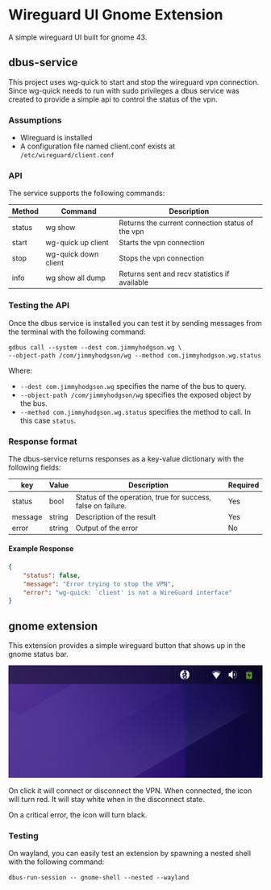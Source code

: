# Wireguard UI Gnome Extension

A simple wireguard UI built for gnome 43.

## dbus-service

This project uses wg-quick to start and stop the wireguard vpn connection.
Since wg-quick needs to run with sudo privileges a dbus service was created to
provide a simple api to control the status of the vpn.

### Assumptions

* Wireguard is installed
* A configuration file named client.conf exists at `/etc/wireguard/client.conf`

### API

The service supports the following commands:

| Method | Command              | Description                                      |
| ------ | -------------------- | ------------------------------------------------ |
| status | wg show              | Returns the current connection status of the vpn |
| start  | wg-quick up client   | Starts the vpn connection                        |
| stop   | wg-quick down client | Stops the vpn connection                         |
| info   | wg show all dump     | Returns sent and recv statistics if available    |

### Testing the API

Once the dbus service is installed you can test it by sending messages from the
terminal with the following command:

```shell
gdbus call --system --dest com.jimmyhodgson.wg \
--object-path /com/jimmyhodgson/wg --method com.jimmyhodgson.wg.status
```

Where:

* `--dest com.jimmyhodgson.wg` specifies the name of the bus to query.
* `--object-path /com/jimmyhodgson/wg` specifies the exposed object by the bus.
* `--method com.jimmyhodgson.wg.status` specifies the method to call. In this
case `status`.

### Response format

The dbus-service returns responses as a key-value dictionary with the following fields:

| key     | Value  | Description                                                  | Required |
| ------- | ------ | ------------------------------------------------------------ | -------- |
| status  | bool   | Status of the operation, true for success, false on failure. | Yes      |
| message | string | Description of the result                                    | Yes      |
| error   | string | Output of the error                                          | No       |

#### Example Response

```json
{
    "status": false,
    "message": "Error trying to stop the VPN",
    "error": "wg-quick: `client' is not a WireGuard interface"
}
```
## gnome extension

This extension provides a simple wireguard button that shows up in the gnome
status bar.

![WG Gnome extension UI](extension.png)

On click it will connect or disconnect the VPN. When connected, the icon will
turn red. It will stay white when in the disconnect state.

On a critical error, the icon will turn black.

### Testing
On wayland, you can easily test an extension by spawning a nested shell with
the following command:

```shell
dbus-run-session -- gnome-shell --nested --wayland
```
